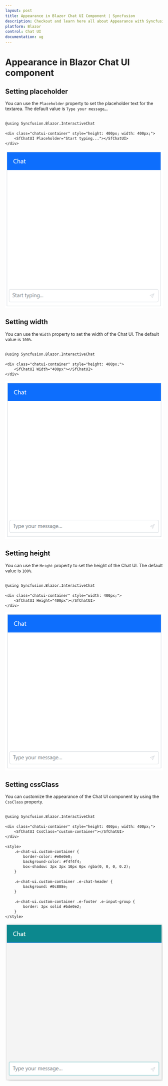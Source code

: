 ```yaml
---
layout: post
title: Appearance in Blazor Chat UI Component | Syncfusion
description: Checkout and learn here all about Appearance with Syncfusion Blazor Chat UI component in Blazor Server App and Blazor WebAssembly App.
platform: Blazor
control: Chat UI
documentation: ug
---
```


# Appearance in Blazor Chat UI component

## Setting placeholder

You can use the `Placeholder` property to set the placeholder text for the textarea. The default value is `Type your message…`.

```cshtml

@using Syncfusion.Blazor.InteractiveChat

<div class="chatui-container" style="height: 400px; width: 400px;">
    <SfChatUI Placeholder="Start typing..."></SfChatUI>
</div>

```

![Blazor Chat UI Placeholder](./images/placeholder.png)

## Setting width

You can use the `Width` property to set the width of the Chat UI. The default value is `100%`.

```cshtml

@using Syncfusion.Blazor.InteractiveChat

<div class="chatui-container" style="height: 400px;">
    <SfChatUI Width="400px"></SfChatUI>
</div>

```

![Blazor Chat UI Width](./images/width.png)

## Setting height

You can use the `Height` property to set the height of the Chat UI. The default value is `100%`.

```cshtml

@using Syncfusion.Blazor.InteractiveChat

<div class="chatui-container" style="width: 400px;">
    <SfChatUI Height="400px"></SfChatUI>
</div>

```

![Blazor Chat UI Height](./images/width.png)

## Setting cssClass

You can customize the appearance of the Chat UI component by using the `CssClass` property.

```cshtml

@using Syncfusion.Blazor.InteractiveChat

<div class="chatui-container" style="height: 400px; width: 400px;">
    <SfChatUI CssClass="custom-container"></SfChatUI>
</div>

<style>
    .e-chat-ui.custom-container {
        border-color: #e0e0e0;
        background-color: #f4f4f4;
        box-shadow: 3px 3px 10px 0px rgba(0, 0, 0, 0.2);
    }

    .e-chat-ui.custom-container .e-chat-header {
        background: #0c888e;
    }

    .e-chat-ui.custom-container .e-footer .e-input-group {
        border: 3px solid #bde0e2;
    }
</style>

```

![Blazor Chat UI CssClass](./images/cssclass.png)
